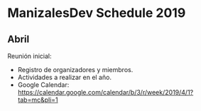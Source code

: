 # ManizalesDev Schedule 2019

## Abril
Reunión inicial:
  * Registro de organizadores y miembros.
  * Actividades a realizar en el año.
  * Google Calendar: https://calendar.google.com/calendar/b/3/r/week/2019/4/1?tab=mc&pli=1
